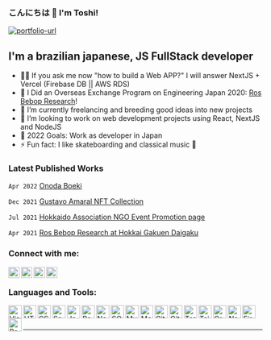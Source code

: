 ### こんにちは 👋 I'm Toshi!

[![portfolio-url](https://img.shields.io/website?label=Full%20Stack%20Portfolio&style=for-the-badge&url=https://gtoshinakano.github.io/fullstack-profile)][portfolio-url]
<!-- [![Twitter Follow](https://img.shields.io/twitter/follow/gtoshinakano?color=1DA1F2&logo=twitter&style=for-the-badge)](https://twitter.com/intent/follow?original_referer=https%3A%2F%2Fgithub.com%2Fgtoshinakano&screen_name=gtoshinakano) -->

## I'm a brazilian japanese, JS FullStack developer

- 👨‍💻 If you ask me now "how to build a Web APP?" I will answer NextJS + Vercel (Firebase DB || AWS RDS)
- 🔭 I Did an Overseas Exchange Program on Engineering Japan 2020: [Ros Bebop Research][ros-bebop]!
- 🌱 I’m currently freelancing and breeding good ideas into new projects
- 👯 I’m looking to work on web development projects using React, NextJS and NodeJS
- 🥅 2022 Goals: Work as developer in Japan
- ⚡ Fun fact: I like skateboarding and classical music 🤣

### Latest Published Works

```Apr 2022``` [Onoda Boeki][onoda-url]

```Dec 2021``` [Gustavo Amaral NFT Collection ][nft-url]

```Jul 2021``` [Hokkaido Association NGO Event Promotion page][hokkaido-url]

```Apr 2021``` [Ros Bebop Research at Hokkai Gakuen Daigaku][ros-bebop]

### Connect with me:

[<img align="left" alt="codeSTACKr.com" width="22px" src="https://raw.githubusercontent.com/iconic/open-iconic/master/svg/globe.svg" />][website]
[<img align="left" alt="codeSTACKr | Twitter" width="22px" src="https://cdn.jsdelivr.net/npm/simple-icons@v3/icons/twitter.svg" />][twitter]
[<img align="left" alt="codeSTACKr | LinkedIn" width="22px" src="https://cdn.jsdelivr.net/npm/simple-icons@v3/icons/linkedin.svg" />][linkedin]
[<img align="left" alt="codeSTACKr | Instagram" width="22px" src="https://cdn.jsdelivr.net/npm/simple-icons@v3/icons/instagram.svg" />][instagram]

<br />

### Languages and Tools:

[<img align="left" alt="Visual Studio Code" width="26px" src="https://raw.githubusercontent.com/github/explore/80688e429a7d4ef2fca1e82350fe8e3517d3494d/topics/visual-studio-code/visual-studio-code.png" />][webdevplaylist]
[<img align="left" alt="HTML5" width="26px" src="https://raw.githubusercontent.com/github/explore/80688e429a7d4ef2fca1e82350fe8e3517d3494d/topics/html/html.png" />][webdevplaylist]
[<img align="left" alt="CSS3" width="26px" src="https://raw.githubusercontent.com/github/explore/80688e429a7d4ef2fca1e82350fe8e3517d3494d/topics/css/css.png" />][cssplaylist]
[<img align="left" alt="Sass" width="26px" src="https://raw.githubusercontent.com/github/explore/80688e429a7d4ef2fca1e82350fe8e3517d3494d/topics/sass/sass.png" />][cssplaylist]
[<img align="left" alt="JavaScript" width="26px" src="https://raw.githubusercontent.com/github/explore/80688e429a7d4ef2fca1e82350fe8e3517d3494d/topics/javascript/javascript.png" />][jsplaylist]
[<img align="left" alt="React" width="26px" src="https://raw.githubusercontent.com/github/explore/80688e429a7d4ef2fca1e82350fe8e3517d3494d/topics/react/react.png" />][reactplaylist]
[<img align="left" alt="Node.js" width="26px" src="https://raw.githubusercontent.com/github/explore/80688e429a7d4ef2fca1e82350fe8e3517d3494d/topics/nodejs/nodejs.png" />][webdevplaylist]
[<img align="left" alt="SQL" width="26px" src="https://raw.githubusercontent.com/github/explore/80688e429a7d4ef2fca1e82350fe8e3517d3494d/topics/sql/sql.png" />][webdevplaylist]
[<img align="left" alt="MySQL" width="26px" src="https://raw.githubusercontent.com/github/explore/80688e429a7d4ef2fca1e82350fe8e3517d3494d/topics/mysql/mysql.png" />][webdevplaylist]
[<img align="left" alt="MongoDB" width="26px" src="https://raw.githubusercontent.com/github/explore/80688e429a7d4ef2fca1e82350fe8e3517d3494d/topics/mongodb/mongodb.png" />][webdevplaylist]
[<img align="left" alt="Git" width="26px" src="https://raw.githubusercontent.com/github/explore/80688e429a7d4ef2fca1e82350fe8e3517d3494d/topics/git/git.png" />][webdevplaylist]
[<img align="left" alt="GitHub" width="26px" src="https://raw.githubusercontent.com/github/explore/78df643247d429f6cc873026c0622819ad797942/topics/github/github.png" />][webdevplaylist]
[<img align="left" alt="Terminal" width="26px" src="https://raw.githubusercontent.com/github/explore/80688e429a7d4ef2fca1e82350fe8e3517d3494d/topics/terminal/terminal.png" />][webdevplaylist]
[<img align="left" alt="TailwindCSS" width="26px" src="https://raw.githubusercontent.com/devicons/devicon/master/icons/tailwindcss/tailwindcss-plain.svg" />][webdevplaylist]
[<img align="left" alt="GreenSock Animation plugins" width="26px" src="https://cdn.cdnlogo.com/logos/g/31/gsap-greensock.svg" />][webdevplaylist]
[<img align="left" alt="NextJS" width="26px" src="https://cdn.cdnlogo.com/logos/n/80/next-js.svg">][webdevplaylist]
[<img align="left" alt="Firebase" width="26px" src="https://cdn.cdnlogo.com/logos/f/11/firebase.svg">][webdevplaylist]
[<img align="left" alt="ReactQuery" width="26px" src="https://react-query.tanstack.com/_next/static/images/emblem-light-628080660fddb35787ff6c77e97ca43e.svg">][webdevplaylist]


<br />
<br />


---

[website]: https://wedoit.jp/?src=github
[ros-bebop]: http://ros-bebop-research.vercel.app
[twitter]: https://twitter.com/gtoshinakano
[instagram]: https://www.instagram.com/toshifeelings/
[linkedin]: https://www.linkedin.com/in/gabriel-toshinori-nakano-5b2ba696/
[webdevplaylist]: https://wedoit.jp/
[jsplaylist]: https://wedoit.jp/
[cssplaylist]: https://wedoit.jp/
[reactplaylist]: https://wedoit.jp/
[nft-url]: https://www.wedoit.jp/nft/gustavo-amaral/time-and-space?src=github
[hokkaido-url]: https://hokkaido-promo.vercel.app/ishikari-nabe-dia-15-ago-2021
[portfolio-url]: https://gtoshinakano.github.io/fullstack-profile
[onoda-url]: https://onodaboeki.co.jp
